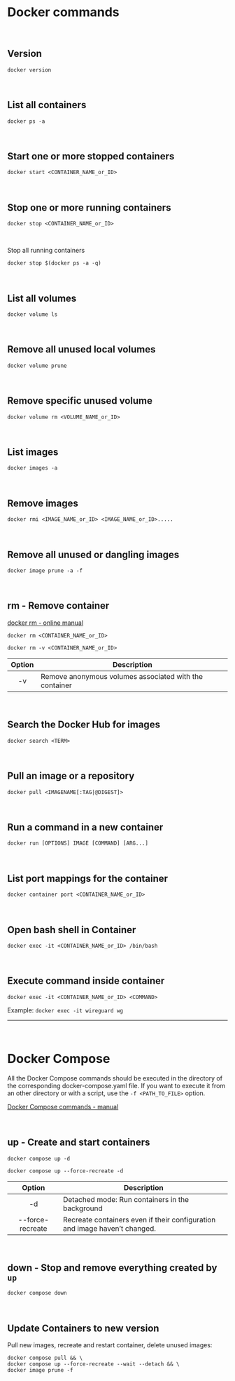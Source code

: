 # Docker commands

</br>

## Version

```shell
docker version
```

</br>

## List all containers  
```shell
docker ps -a
```  

</br>

## Start one or more stopped containers  
```shell
docker start <CONTAINER_NAME_or_ID>
```

</br>

## Stop one or more running containers  
```shell
docker stop <CONTAINER_NAME_or_ID>
```  

</br>

Stop all running containers
```shell
docker stop $(docker ps -a -q)
```  

</br>

## List all volumes
```shell
docker volume ls
```

</br>

## Remove all unused local volumes

```shell
docker volume prune
```

</br>

## Remove specific unused volume  
```shell
docker volume rm <VOLUME_NAME_or_ID>
```  

</br>

## List images  
```shell
docker images -a
```  

</br>

## Remove images  
```shell
docker rmi <IMAGE_NAME_or_ID> <IMAGE_NAME_or_ID>.....
```  

</br>

## Remove all unused or dangling images  
```shell
docker image prune -a -f
```  

</br>

## rm - Remove container  
[docker rm - online manual](https://docs.docker.com/engine/reference/commandline/rm/)  
```shell
docker rm <CONTAINER_NAME_or_ID>
```  
```shell
docker rm -v <CONTAINER_NAME_or_ID>
```  

| Option | Description                                            |
|:------:| ------------------------------------------------------ |
|   -v   | Remove anonymous volumes associated with the container | 

</br>

## Search the Docker Hub for images  
```shell
docker search <TERM>
```

</br>

## Pull an image or a repository  
```shell
docker pull <IMAGENAME[:TAG|@DIGEST]>
```  

</br>

## Run a command in a new container  
```shell
docker run [OPTIONS] IMAGE [COMMAND] [ARG...]
```  

</br>

## List port mappings for the container  
```shell
docker container port <CONTAINER_NAME_or_ID>
```  

</br>

## Open bash shell in Container  
```shell
docker exec -it <CONTAINER_NAME_or_ID> /bin/bash
```

</br>

## Execute command inside container  
```shell
docker exec -it <CONTAINER_NAME_or_ID> <COMMAND>
```

Example: `docker exec -it wireguard wg`

-------

</br>

# Docker Compose

All the Docker Compose commands should be executed in the directory of the corresponding docker-compose.yaml file. If you want to execute it from an other directory or with a script, use the `-f <PATH_TO_FILE>` option.  

[Docker Compose commands - manual](https://docs.docker.com/engine/reference/commandline/compose/)

</br>

## up - Create and start containers

```shell
docker compose up -d
```

```shell
docker compose up --force-recreate -d
```

|      Option      | Description                                                                |
|:----------------:| -------------------------------------------------------------------------- |
|        -d        | Detached mode: Run containers in the background                            |
| --force-recreate | Recreate containers even if their configuration and image haven’t changed. |

</br>

## down - Stop and remove everything created by `up`

```shell
docker compose down
```

</br>

## Update Containers to new version

Pull new images, recreate and restart container, delete unused images: 
```shell
docker compose pull && \
docker compose up --force-recreate --wait --detach && \
docker image prune -f
```  

</br>
